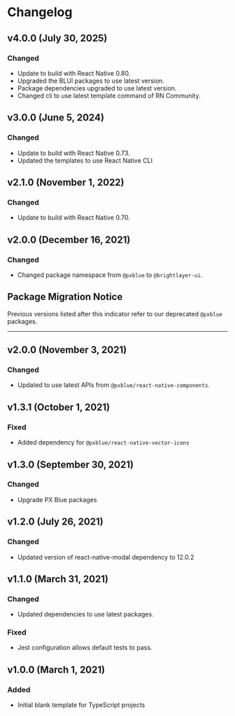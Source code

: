 # Changelog

## v4.0.0 (July 30, 2025)

### Changed

- Update to build with React Native 0.80.
- Upgraded the BLUI packages to use latest version.
- Package dependencies upgraded to use latest version.
- Changed cli to use latest template command of RN Community.

## v3.0.0 (June 5, 2024)

### Changed

- Update to build with React Native 0.73.
- Updated the templates to use React Native CLI

## v2.1.0 (November 1, 2022)

### Changed

- Update to build with React Native 0.70.

## v2.0.0 (December 16, 2021)

### Changed

- Changed package namespace from `@pxblue` to `@brightlayer-ui`.

## Package Migration Notice

Previous versions listed after this indicator refer to our deprecated `@pxblue` packages.

---

## v2.0.0 (November 3, 2021)

### Changed

- Updated to use latest APIs from `@pxblue/react-native-components`.

## v1.3.1 (October 1, 2021)

### Fixed

- Added dependency for `@pxblue/react-native-vector-icons`

## v1.3.0 (September 30, 2021)

### Changed

- Upgrade PX Blue packages

## v1.2.0 (July 26, 2021)

### Changed

- Updated version of react-native-modal dependency to 12.0.2

## v1.1.0 (March 31, 2021)

### Changed

- Updated dependencies to use latest packages.

### Fixed

- Jest configuration allows default tests to pass.

## v1.0.0 (March 1, 2021)

### Added

- Initial blank template for TypeScript projects
